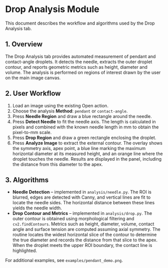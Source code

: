 # Drop Analysis Module

This document describes the workflow and algorithms used by the Drop Analysis tab.

## 1. Overview

The Drop Analysis tab provides automated measurement of pendant and contact-angle droplets.
It detects the needle, extracts the outer droplet contour, and reports geometric
metrics such as height, diameter and volume. The analysis is performed on
regions of interest drawn by the user on the main image canvas.

## 2. User Workflow

1. Load an image using the existing Open action.
2. Choose the analysis **Method**: `pendant` or `contact-angle`.
3. Press **Needle Region** and draw a blue rectangle around the needle.
4. Press **Detect Needle** to fit the needle axis. The length is calculated in
   pixels and combined with the known needle length in mm to obtain the
   pixel-to-mm scale.
5. Press **Drop Region** and draw a green rectangle enclosing the droplet.
6. Press **Analyze Image** to extract the external contour. The overlay shows
   the symmetry axis, apex point, a blue line marking the maximum horizontal
   diameter at its measured height, and an orange line where the droplet touches
   the needle. Results are displayed in the panel, including the distance from
   this diameter to the apex.

## 3. Algorithms

- **Needle Detection** – implemented in `analysis/needle.py`. The ROI is blurred,
  edges are detected with Canny, and vertical lines are fit to locate the needle
  sides. The horizontal distance between these lines yields the needle width.
- **Drop Contour and Metrics** – implemented in `analysis/drop.py`. The outer
  contour is obtained using morphological filtering and `cv2.findContours`.
  Metrics such as height, diameter, volume, contact angle and surface tension
  are computed assuming axial symmetry. The routine locates the widest
  horizontal slice of the contour to determine the true diameter and records the
  distance from that slice to the apex. When the droplet meets the upper ROI
  boundary, the contact line is highlighted.

For additional examples, see `examples/pendant_demo.png`.

